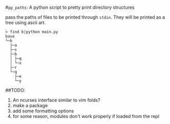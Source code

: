 #`pp_paths`: A python script to pretty print directory structures

pass the paths of files to be printed through `stdin`. They will be printed as a tree using ascii art.

    > find b|python main.py
    base
    └─b
      ├─a
      ├─s
      ├─b
      │ ├─q
      │ └─x
      ├─r
      └─q
        ├─e
        └─y
        
        
##TODO:

1. An ncurses interface similar to vim folds?
2. make a package
3. add some formatting options
4. for some reason, modules don't work properly if loaded from the repl